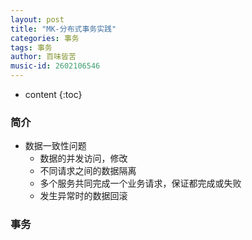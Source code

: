 ```yaml
---
layout: post
title: "MK-分布式事务实践"
categories: 事务
tags: 事务
author: 百味皆苦
music-id: 2602106546
---
```


* content
{:toc}
### 简介

- 数据一致性问题
  - 数据的并发访问，修改
  - 不同请求之间的数据隔离
  - 多个服务共同完成一个业务请求，保证都完成或失败
  - 发生异常时的数据回滚



### 事务

